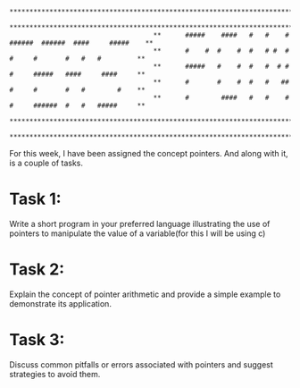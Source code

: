 										************************************************************************
										************************************************************************
										**		#####	 ####	#	#	 #	######	######	####     #####    **
										**		#	 #	#	 #	#	# #	 #	  #		#		#   # 	#         **
										**		#####	#	 # 	#	#  # #	  #		#####	####     ####     **
										**		#		#    #	#	#	##	  #		#		#	#	     #    **
										**		#		 ####	#	#	 #	  #		######	#	#	#####     **
										************************************************************************
										************************************************************************


For this week, I have been assigned the concept pointers.
And along with it, is a couple of tasks.

Task 1:
=======
Write a short program in your preferred language illustrating the use of pointers to manipulate the value of a variable(for this I will be using c)


Task 2:
=======
Explain the concept of pointer arithmetic and provide a simple example to demonstrate its application.

Task 3:
=======
Discuss common pitfalls or errors associated with pointers and suggest strategies to avoid them.

